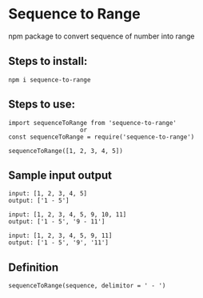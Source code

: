 # Sequence to Range

npm package to convert sequence of number into range

## Steps to install:
 ```
 npm i sequence-to-range
```

## Steps to use:

```
import sequenceToRange from 'sequence-to-range'
                    or 
const sequenceToRange = require('sequence-to-range')

sequenceToRange([1, 2, 3, 4, 5])
```

## Sample input output

```
input: [1, 2, 3, 4, 5]
output: ['1 - 5']

input: [1, 2, 3, 4, 5, 9, 10, 11]
output: ['1 - 5', '9 - 11']

input: [1, 2, 3, 4, 5, 9, 11]
output: ['1 - 5', '9', '11']
```

## Definition

```
sequenceToRange(sequence, delimitor = ' - ')
```
